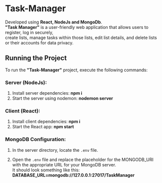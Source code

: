# Task-Manager

Developed using **React, NodeJs and MongoDb**.\
**"Task Manager"** is a user-friendly web application that allows users to register, log in securely,\
create lists, manage tasks within those lists, edit list details, and delete lists or their accounts for data privacy.

## Running the Project

To run the **"Task-Manager"** project, execute the following commands:

### Server (NodeJs):

1. Install server dependencies: **npm i**
2. Start the server using nodemon: **nodemon server**

### Client (React):

1. Install client dependencies: **npm i**
2. Start the React app: **npm start**

### MongoDB Configuration:

1. In the server directory, locate the `.env` file.

2. Open the `.env` file and replace the placeholder for the MONGODB_URI with the appropriate URL for your MongoDB server.\
It should look something like this: **DATABASE_URL=mongodb://127.0.0.1:27017/TaskManager**

